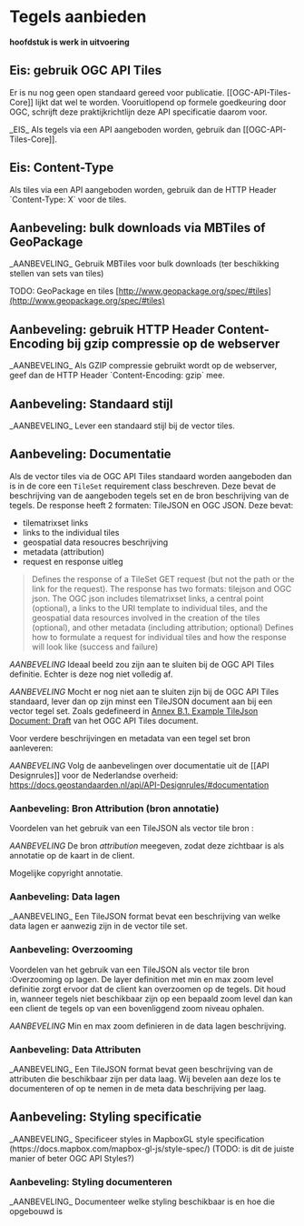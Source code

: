# Tegels aanbieden
**hoofdstuk is werk in uitvoering**

## Eis: gebruik OGC API Tiles
Er is nu nog geen open standaard gereed voor publicatie. [[OGC-API-Tiles-Core]] lijkt dat wel te worden. Vooruitlopend op formele goedkeuring door OGC, schrijft deze praktijkrichtlijn deze API specificatie daarom voor.

<div class="advisement">
_EIS_ Als tegels via een API aangeboden worden, gebruik dan [[OGC-API-Tiles-Core]].
</div>


## Eis: Content-Type
<div class="advisement">
Als tiles via een API aangeboden worden, gebruik dan de HTTP Header `Content-Type: X` voor de tiles.
</div>

## Aanbeveling: bulk downloads via MBTiles of GeoPackage
<div class="informative">
_AANBEVELING_ Gebruik MBTiles voor bulk downloads (ter beschikking stellen van sets van tiles)

TODO: GeoPackage en tiles [http://www.geopackage.org/spec/#tiles](http://www.geopackage.org/spec/#tiles)
</div>

## Aanbeveling: gebruik HTTP Header Content-Encoding bij gzip compressie op de webserver

<div class="informative">
_AANBEVELING_ Als GZIP compressie gebruikt wordt op de webserver, geef dan de HTTP Header `Content-Encoding: gzip` mee.
</div>

## Aanbeveling: Standaard stijl

<div class="informative">
_AANBEVELING_ Lever een standaard stijl bij de vector tiles.
</div>


## Aanbeveling: Documentatie
Als de vector tiles via de OGC API Tiles standaard worden aangeboden dan is in de core een `TileSet` requirement class beschreven. Deze bevat de beschrijving van de aangeboden tegels set en de bron beschrijving van de tegels. De response heeft 2 formaten: TileJSON en OGC JSON.
Deze bevat:
- tilematrixset links
- links to the individual tiles
- geospatial data resoucres beschrijving
- metadata (attribution)
- request en response uitleg 


>Defines the response of a TileSet GET request (but not the path or the link for the request). The response has two formats: tilejson and OGC json. The OGC json includes tilematrixset links, a central point (optional), a links to the URI template to individual tiles, and the geospatial data resources involved in the creation of the tiles (optional), and other metadata (including attribution; optional) Defines how to formulate a request for individual tiles and how the response will look like (success and failure)

<div class="informative">

_AANBEVELING_ Ideaal beeld zou zijn aan te sluiten bij de OGC API Tiles definitie. Echter is deze nog niet volledig af. 

_AANBEVELING_ Mocht er nog niet aan te sluiten zijn bij de OGC API Tiles standaard, lever dan op zijn minst een TileJSON document aan bij een vector tegel set. Zoals gedefineerd in [Annex B.1. Example TileJson Document: Draft](https://htmlpreview.github.io/?https://github.com/opengeospatial/OGC-API-Tiles/blob/master/core/standard/OAPI_Tiles.html#_example_tilejson_document) van het OGC API Tiles document. 

Voor verdere beschrijvingen en metadata van een tegel set bron aanleveren:

_AANBEVELING_ Volg de aanbevelingen over documentatie uit de [[API Designrules]] voor de Nederlandse overheid: https://docs.geostandaarden.nl/api/API-Designrules/#documentation
</div>

### Aanbeveling: Bron Attribution (bron annotatie)
Voordelen van het gebruik van een TileJSON als vector tile bron :
<div class="informative">

_AANBEVELING_  De bron *attribution* meegeven, zodat deze zichtbaar is als annotatie op de kaart in de client. 
</div>
Mogelijke copyright annotatie. 

### Aanbeveling: Data lagen
<div class="informative">
_AANBEVELING_ Een TileJSON format bevat een beschrijving van welke data lagen er aanwezig zijn in de vector tile set. 
</div>

### Aanbeveling: Overzooming
Voordelen van het gebruik van een TileJSON als vector tile bron :Overzooming op lagen. 
De layer definition met min en max zoom level definitie zorgt ervoor dat de client kan overzoomen op de tegels. Dit houd in, wanneer tegels niet beschikbaar zijn op een bepaald zoom level dan kan een client de tegels op van een bovenliggend zoom niveau ophalen.
<div class="informative">

_AANBEVELING_ Min en max zoom definieren in de data lagen beschrijving. 
</div>

### Aanbeveling: Data Attributen 
<div class="informative">
_AANBEVELING_  Een TileJSON format bevat geen beschrijving van de attributen die beschikbaar zijn per data laag. Wij bevelen aan deze los te documenteren of op te nemen in de meta data beschrijving per laag.
</div>

## Aanbeveling: Styling specificatie

<div class="informative">
_AANBEVELING_ Specificeer styles in MapboxGL style specification (https://docs.mapbox.com/mapbox-gl-js/style-spec/) (TODO: is dit de juiste manier of beter OGC API Styles?)
</div>

### Aanbeveling: Styling documenteren
<div class="informative">
_AANBEVELING_ Documenteer welke styling beschikbaar is en hoe die opgebouwd is
</div>
